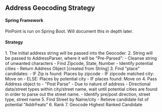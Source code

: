 <h2>Address Geocoding Strategy</h2>

<h4> Spring Framework </h4>
PinPoint is run on Spring Boot. Will document this in depth later.

<h4>Strategy</h4>
1. The initial address string will be passed into the Geocoder.
2. String will be passed to AddressParser, where it will be "Pre-Parsed":
  - Cleanse string of unwanted characters
  - Find Zipcode, State, Number
  - Identify potential cities
  - Return Address Object [created from String]
3. Find "place" candidates:
  - IF Zip is found: Places by zipcode
    - IF zipcode matched city: Move on
  - ELSE: Places by potential city
    - IF places found: Move on
4. Pass Address object to - "Post Parse" 
  - Due to nature of address - Directional data/street types within city/street name, wait until potential cities are found in order to parse out the street name.
  - Identify pre/post direction, street type, street name
5. Find Street by Name/city
  - Retieve candidate list of potential "AddrFeats"
6. Rank
7. Geocode Highest Ranked Candidate
